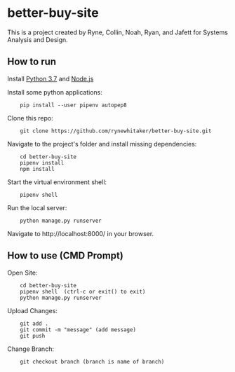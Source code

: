 # better-buy-site

This is a project created by Ryne, Collin, Noah, Ryan, and Jafett for Systems Analysis and Design.

## How to run

Install [Python 3.7](https://www.python.org/downloads/release/python-379/) and [Node.js](https://nodejs.org/en/download/)

Install some python applications:

        pip install --user pipenv autopep8

Clone this repo:

        git clone https://github.com/rynewhitaker/better-buy-site.git

Navigate to the project's folder and install missing dependencies:

        cd better-buy-site
        pipenv install
        npm install

Start the virtual environment shell:

        pipenv shell

Run the local server:

        python manage.py runserver

Navigate to http://localhost:8000/ in your browser.

## How to use (CMD Prompt)

Open Site:

        cd better-buy-site
        pipenv shell  (ctrl-c or exit() to exit)
        python manage.py runserver

Upload Changes:

        git add .
        git commit -m "message" (add message)
        git push

Change Branch:

        git checkout branch (branch is name of branch)
